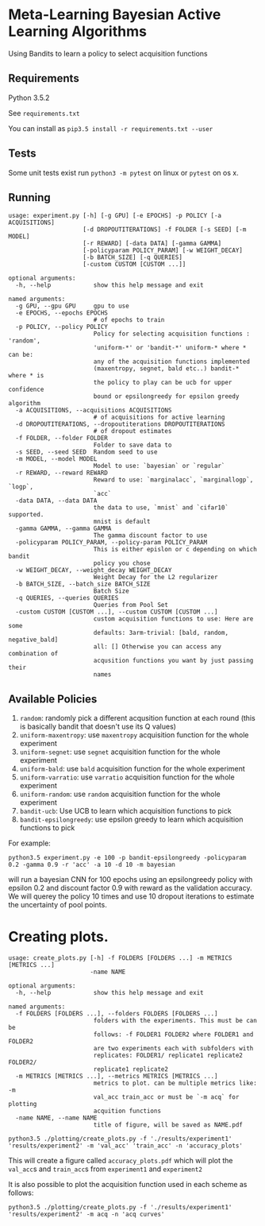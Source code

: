 # Meta-Learning Bayesian Active Learning Algorithms
Using Bandits to learn a policy to select acquisition functions

## Requirements
Python 3.5.2

See `requirements.txt`

You can install as `pip3.5 install -r requirements.txt --user`

## Tests
Some unit tests exist
run `python3 -m pytest` on linux or `pytest` on os x.

## Running

```
usage: experiment.py [-h] [-g GPU] [-e EPOCHS] -p POLICY [-a ACQUISITIONS]
                     [-d DROPOUTITERATIONS] -f FOLDER [-s SEED] [-m MODEL]
                     [-r REWARD] [-data DATA] [-gamma GAMMA]
                     [-policyparam POLICY_PARAM] [-w WEIGHT_DECAY]
                     [-b BATCH_SIZE] [-q QUERIES]
                     [-custom CUSTOM [CUSTOM ...]]

optional arguments:
  -h, --help            show this help message and exit

named arguments:
  -g GPU, --gpu GPU     gpu to use
  -e EPOCHS, --epochs EPOCHS
                        # of epochs to train
  -p POLICY, --policy POLICY
                        Policy for selecting acquisition functions : 'random',
                        'uniform-*' or 'bandit-*' uniform-* where * can be:
                        any of the acquisition functions implemented
                        (maxentropy, segnet, bald etc..) bandit-* where * is
                        the policy to play can be ucb for upper confidence
                        bound or epsilongreedy for epsilon greedy algorithm
  -a ACQUISITIONS, --acquisitions ACQUISITIONS
                        # of acquisitions for active learning
  -d DROPOUTITERATIONS, --dropoutiterations DROPOUTITERATIONS
                        # of dropout estimates
  -f FOLDER, --folder FOLDER
                        Folder to save data to
  -s SEED, --seed SEED  Random seed to use
  -m MODEL, --model MODEL
                        Model to use: `bayesian` or `regular`
  -r REWARD, --reward REWARD
                        Reward to use: `marginalacc`, `marginallogp`, `logp`,
                        `acc`
  -data DATA, --data DATA
                        the data to use, `mnist` and `cifar10` supported.
                        mnist is default
  -gamma GAMMA, --gamma GAMMA
                        The gamma discount factor to use
  -policyparam POLICY_PARAM, --policy-param POLICY_PARAM
                        This is either epislon or c depending on which bandit
                        policy you chose
  -w WEIGHT_DECAY, --weight_decay WEIGHT_DECAY
                        Weight Decay for the L2 regularizer
  -b BATCH_SIZE, --batch_size BATCH_SIZE
                        Batch Size
  -q QUERIES, --queries QUERIES
                        Queries from Pool Set
  -custom CUSTOM [CUSTOM ...], --custom CUSTOM [CUSTOM ...]
                        custom acquisition functions to use: Here are some
                        defaults: 3arm-trivial: [bald, random, negative_bald]
                        all: [] Otherwise you can access any combination of
                        acqusition functions you want by just passing their
                        names

```

## Available Policies

1. `random`: randomly pick a different acqusition function at each round (this is basically bandit that doesn't use its Q values)
2. `uniform-maxentropy`: use `maxentropy` acquisition function for the whole experiment
1. `uniform-segnet`: use `segnet` acquisition function for the whole experiment
1. `uniform-bald`: use `bald` acquisition function for the whole experiment
1. `uniform-varratio`: use `varratio` acquisition function for the whole experiment
1. `uniform-random`: use `random` acquisition function for the whole experiment
1. `bandit-ucb`: Use UCB to learn which acquisition functions to pick
2. `bandit-epsilongreedy`: use epsilon greedy to learn which acquisition functions to pick


For example:

```
python3.5 experiment.py -e 100 -p bandit-epsilongreedy -policyparam 0.2 -gamma 0.9 -r 'acc' -a 10 -d 10 -m bayesian
```

will run a bayesian CNN for 100 epochs using an epsilongreedy policy with epsilon 0.2 and discount factor 0.9 with reward as the validation accuracy. We will querey the policy 10 times and use 10 dropout iterations to estimate the uncertainty of pool points.


# Creating plots.

```
usage: create_plots.py [-h] -f FOLDERS [FOLDERS ...] -m METRICS [METRICS ...]
                       -name NAME

optional arguments:
  -h, --help            show this help message and exit

named arguments:
  -f FOLDERS [FOLDERS ...], --folders FOLDERS [FOLDERS ...]
                        folders with the experiments. This must be can be
                        follows: -f FOLDER1 FOLDER2 where FOLDER1 and FOLDER2
                        are two experiments each with subfolders with
                        replicates: FOLDER1/ replicate1 replicate2 FOLDER2/
                        replicate1 replicate2
  -m METRICS [METRICS ...], --metrics METRICS [METRICS ...]
                        metrics to plot. can be multiple metrics like: -m
                        val_acc train_acc or must be `-m acq` for plotting
                        acquition functions
  -name NAME, --name NAME
                        title of figure, will be saved as NAME.pdf

```


```
python3.5 ./plotting/create_plots.py -f './results/experiment1' 'results/experiment2' -m 'val_acc' 'train_acc' -n 'accuracy_plots'
```

This will create a figure called `accuracy_plots.pdf` which will plot the `val_acc`s and `train_acc`s from `experiment1` and `experiment2`


It is also possible to plot the acquisition function used in each scheme as follows:

```
python3.5 ./plotting/create_plots.py -f './results/experiment1' 'results/experiment2' -m acq -n 'acq curves'
```
